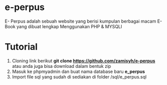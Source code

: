 # e-perpus
E- Perpus adalah sebuah website yang berisi kumpulan berbagai macam E- Book yang dibuat lengkap Menggunakan PHP &amp; MYSQLI

# Tutorial
1. Cloning link berikut <b>git clone https://github.com/zamisyh/e-perpus</b> atau anda juga bisa download dalam bentuk zip
2. Masuk ke phpmyadmin dan buat nama database baru <b>e_perpus</b>
3. Import file sql yang sudah di sediakan di folder /sql/e_perpus.sql
